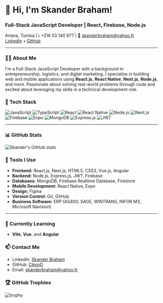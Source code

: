 # 👋 Hi, I'm Skander Braham!
### Full-Stack JavaScript Developer | React, Firebase, Node.js

Ariana, Tunisia | 📞 +216 53 140 677 | 📧 [skanderbraham@yahoo.fr](mailto:skanderbraham@yahoo.fr)  
[LinkedIn](https://www.linkedin.com/in/skander-braham) • [GitHub](https://github.com/CikonD)

---

### 👨‍💻 About Me
I'm a Full-Stack JavaScript Developer with a background in entrepreneurship, logistics, and digital marketing. I specialize in building web and mobile applications using **React.js**, **React Native**, **Next.js**, **Node.js**, and more. Passionate about solving real-world problems through code and excited about leveraging my skills in a technical development role.

### 🚀 Tech Stack

![JavaScript](https://img.shields.io/badge/JavaScript-F7DF1E?style=for-the-badge&logo=javascript&logoColor=black)
![TypeScript](https://img.shields.io/badge/TypeScript-007ACC?style=for-the-badge&logo=typescript&logoColor=white)
![React](https://img.shields.io/badge/React-20232A?style=for-the-badge&logo=react&logoColor=61DAFB)
![React Native](https://img.shields.io/badge/React_Native-20232A?style=for-the-badge&logo=react&logoColor=61DAFB)
![Node.js](https://img.shields.io/badge/Node.js-43853D?style=for-the-badge&logo=node.js&logoColor=white)
![Next.js](https://img.shields.io/badge/Next.js-000000?style=for-the-badge&logo=nextdotjs&logoColor=white)
![Firebase](https://img.shields.io/badge/Firebase-FFCA28?style=for-the-badge&logo=firebase&logoColor=black)
![Expo](https://img.shields.io/badge/Expo-1C1E24?style=for-the-badge&logo=expo&logoColor=white)
![MongoDB](https://img.shields.io/badge/MongoDB-47A248?style=for-the-badge&logo=mongodb&logoColor=white)
![Express.js](https://img.shields.io/badge/Express.js-404D59?style=for-the-badge)
![JWT](https://img.shields.io/badge/JWT-black?style=for-the-badge&logo=JSON%20web%20tokens)

---

### 📊 GitHub Stats
![Skander's GitHub stats](https://github-readme-stats.vercel.app/api?username=CikonD&show_icons=true&theme=radical)

### 🔧 Tools I Use
- **Frontend:** React.js, Next.js, HTML5, CSS3, Vue.js, Angular
- **Backend:** Node.js, Express.js, JWT, Firebase
- **Databases:** MongoDB, Firebase Realtime Database, Firestore
- **Mobile Development:** React Native, Expo
- **Design:** Figma
- **Version Control:** Git, GitHub
- **Business Software:** ERP (AS400, SAGE, WINTRANS, INFOR M3, Microsoft Navision)

---

### 🌱 Currently Learning
- **Vite**, **Vue**, and **Angular**

### 📫 Contact Me
- LinkedIn: [Skander Braham](https://linkedin.com/in/skander-braham)
- GitHub: [CikonD](https://github.com/CikonD)
- Email: [skanderbraham@yahoo.fr](mailto:skanderbraham@yahoo.fr)

### 🏆 GitHub Trophies
![trophy](https://github-profile-trophy.vercel.app/?username=CikonD&theme=onedark)
